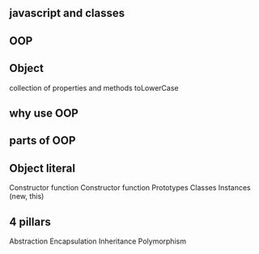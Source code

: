 ## javascript and classes
## OOP
## Object
 collection of properties and methods
 toLowerCase

## why use OOP
## parts of OOP
## Object literal

 Constructor function
 Constructor function
 Prototypes
 Classes
 Instances (new, this)

## 4 pillars
 Abstraction
 Encapsulation
 Inheritance 
 Polymorphism